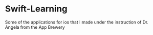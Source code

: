 # Swift-Learning
Some of the applications for ios that I made under the instruction of Dr. Angela from the App Brewery
